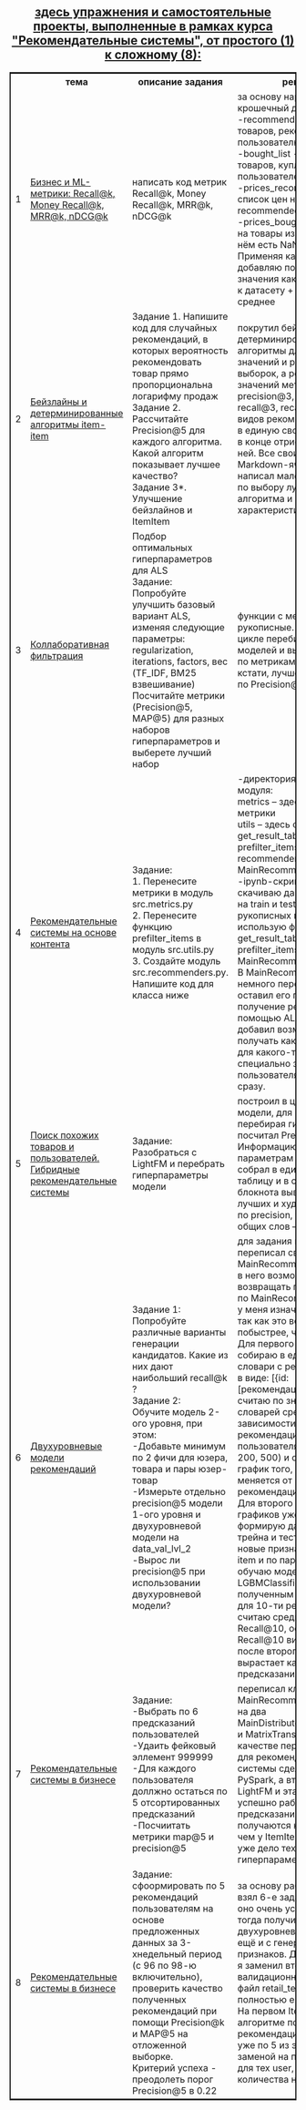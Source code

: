 <center>
  <h2>
    <a href="https://github.com/myshasolin/recommender_systems">
      здесь упражнения и самостоятельные проекты, выполненные в рамках курса "Рекомендательные системы", от простого (1) к сложному (8): 
    </a>
  </h1>
</center>

<table style="border: 2px double;">
  <tr>
    <th></th>
    <th>тема</th>
    <th>описание задания</th>
    <th>решение</th>
  </tr>
  <tr>
    <td>
      1
    </td>
    <td>
      <a href="https://github.com/myshasolin/recommender_systems/tree/main/1%20%D0%91%D0%B8%D0%B7%D0%BD%D0%B5%D1%81%20%D0%B8%20ML-%D0%BC%D0%B5%D1%82%D1%80%D0%B8%D0%BA%D0%B8">
        Бизнес и ML-метрики: Recall@k, Money Recall@k, MRR@k, nDCG@k
      </a>
    </td>
    <td>
      написать код метрик Recall@k, Money Recall@k, MRR@k, nDCG@k
    </td>
    <td>
      за основу нареписал крошечный датасет:<br>-recommended_list - список товаров, рекомендованных пользователю.<br>-bought_list - список товаров, купленных пользователем.<br>-prices_recommended - список цен на товары из recommended_list.<br>-prices_bought - список цен на товары из bought_list (в нём есть NaN).<br>Применяя каждую функцию, добавляю полученные значения как новый столбец к датасету + вывожу среднее
    </td>
  </tr>
  <tr>
    <td>
      2
    </td>
    <td>
      <a href="https://github.com/myshasolin/recommender_systems/tree/main/2%20%D0%91%D0%B5%D0%B9%D0%B7%D0%BB%D0%B0%D0%B9%D0%BD%D1%8B%20%D0%B8%20%D0%B4%D0%B5%D1%82%D0%B5%D1%80%D0%BC%D0%B8%D0%BD%D0%B8%D1%80%D0%BE%D0%B2%D0%B0%D0%BD%D0%BD%D1%8B%D0%B5%20%D0%B0%D0%BB%D0%B3%D0%BE%D1%80%D0%B8%D1%82%D0%BC%D1%8B%20item-item">
        Бейзлайны и детерминированные алгоритмы item-item
      </a>
    </td>
    <td>
      Задание 1. Напишите код для случайных рекомендаций, в которых вероятность рекомендовать товар прямо пропорциональна логарифму продаж<br>Задание 2. Рассчитайте Precision@5 для каждого алгоритма. Какой алгоритм показывает лучшее качество?<br>Задание 3*. Улучшение бейзлайнов и ItemItem
    </td>
    <td>
      покрутил бейзлайны и детерминированные алгоритмы для разных значений и размеров выборок, а результат значений метрик precision@3, precision@5, recall@3, recall@5 для всех видов рекомендаций собрал в единую сводную таблицу + в конце отрисовал график по ней. Все свои шаги описал в Markdown-ячейках, в конце написал маленький вывод по выбору лучшего алгоритма и его характеристик
    </td>
  </tr>
  <tr>
    <td>
      3
    </td>
    <td>
      <a href="https://github.com/myshasolin/recommender_systems/tree/main/3%20%D0%9A%D0%BE%D0%BB%D0%BB%D0%B0%D0%B1%D0%BE%D1%80%D0%B0%D1%82%D0%B8%D0%B2%D0%BD%D0%B0%D1%8F%20%D1%84%D0%B8%D0%BB%D1%8C%D1%82%D1%80%D0%B0%D1%86%D0%B8%D1%8F">
        Коллаборативная фильтрация
      </a>
    </td>
    <td>
      Подбор оптимальных гиперпараметров для ALS<br>Задание:<br>Попробуйте улучшить базовый вариант ALS, изменяя следующие параметры: regularization, iterations, factors, вес (TF_IDF, BM25 взвешивание)<br>Посчитайте метрики (Precision@5, MAP@5) для разных наборов гиперпараметров и выберете лучший набор
    </td>
    <td>
      функции с метриками рукописные. Дальше в цикле перебираю аж 240 моделей и выбираю лучшую по метрикам. Она же, кстати, лучшей оказалась и по Precision@5 и по MAP@5
    </td>
  </tr>
  <tr>
    <td>
      4
    </td>
    <td>
      <a href="https://github.com/myshasolin/recommender_systems/tree/main/4%20%D0%A0%D0%B5%D0%BA%D0%BE%D0%BC%D0%B5%D0%BD%D0%B4%D0%B0%D1%82%D0%B5%D0%BB%D1%8C%D0%BD%D1%8B%D0%B5%20%D1%81%D0%B8%D1%81%D1%82%D0%B5%D0%BC%D1%8B%20%D0%BD%D0%B0%20%D0%BE%D1%81%D0%BD%D0%BE%D0%B2%D0%B5%20%D0%BA%D0%BE%D0%BD%D1%82%D0%B5%D0%BD%D1%82%D0%B0">
        Рекомендательные системы на основе контента
      </a>
    </td>
    <td>
      Задание:<br>1. Перенесите метрики в модуль src.metrics.py<br>2. Перенесите функцию prefilter_items в модуль src.utils.py<br>3. Создайте модуль src.recommenders.py. Напишите код для класса ниже
    </td>
    <td>
      -директория src, а в ней 3 модуля:<br>metrics – здесь я собрал все метрики<br>utils – здесь функции get_result_table и prefilter_items<br>recommenders – здесь класс MainRecommender<br>-ipynb-скрипт, в котором я скачиваю данные, делю их на train и test и из рукописных модулей использую функции get_result_table, prefilter_items и класс MainRecommender<br>В MainRecommender я немного переписал логику, оставил его пока только на получение рекомендаций с помощью ALS, но зато добавил возможность получать как рекомендации для какого-то отдельного специально заданного пользователя, так и для всех сразу.
    </td>
  </tr>
  <tr>
    <td>
      5
    </td>
    <td>
      <a href="https://github.com/myshasolin/recommender_systems/tree/main/5%20%D0%9F%D0%BE%D0%B8%D1%81%D0%BA%20%D0%BF%D0%BE%D1%85%D0%BE%D0%B6%D0%B8%D1%85%20%D1%82%D0%BE%D0%B2%D0%B0%D1%80%D0%BE%D0%B2%20%D0%B8%20%D0%BF%D0%BE%D0%BB%D1%8C%D0%B7%D0%BE%D0%B2%D0%B0%D1%82%D0%B5%D0%BB%D0%B5%D0%B9.%20%D0%93%D0%B8%D0%B1%D1%80%D0%B8%D0%B4%D0%BD%D1%8B%D0%B5%20%D1%80%D0%B5%D0%BA%D0%BE%D0%BC%D0%B5%D0%BD%D0%B4%D0%B0%D1%82%D0%B5%D0%BB%D1%8C%D0%BD%D1%8B%D0%B5%20%D1%81%D0%B8%D1%81%D1%82%D0%B5%D0%BC%D1%8B">
        Поиск похожих товаров и пользователей. Гибридные рекомендательные системы
      </a>
    </td>
    <td>
      Задание:<br>Разобраться с LightFM и перебрать гиперпараметры модели
    </td>
    <td>
      построил в цикле 162 модели, для каждой, перебирая гиперпараметры, посчитал Precision@5. Информацию по всем параметрам моделек собрал в единую сводную таблицу и в самом конце блокнота вывожу ТОП-5 лучших и худших моделей по precision, там же пара общих слов – это вывод.
    </td>
  </tr>
  <tr>
    <td>
      6
    </td>
    <td>
      <a href="https://github.com/myshasolin/recommender_systems/tree/main/6%20%D0%94%D0%B2%D1%83%D1%85%D1%83%D1%80%D0%BE%D0%B2%D0%BD%D0%B5%D0%B2%D1%8B%D0%B5%20%D0%BC%D0%BE%D0%B4%D0%B5%D0%BB%D0%B8%20%D1%80%D0%B5%D0%BA%D0%BE%D0%BC%D0%B5%D0%BD%D0%B4%D0%B0%D1%86%D0%B8%D0%B9">
        Двухуровневые модели рекомендаций
      </a>
    </td>
    <td>
      Задание 1:<br>Попробуйте различные варианты генерации кандидатов. Какие из них дают наибольший recall@k ?<br>Задание 2:<br>Обучите модель 2-ого уровня, при этом:<br>-Добавьте минимум по 2 фичи для юзера, товара и пары юзер-товар<br>-Измерьте отдельно precision@5 модели 1-ого уровня и двухуровневой модели на data_val_lvl_2<br>-Вырос ли precision@5 при использовании двухуровневой модели?
    </td>
    <td>
      для задания немного переписал свой класс MainRecommender, добавив в него возможность возвращать предсказания и по MainRecommender (этого у меня изначально не было), так как это всё же немного побыстрее, чем ALS.<br>Для первого задания я собираю в единый список словари с рекомендациями в виде: [{id: [рекомендации]}], а потом считаю по значениям словарей среднее Recall в зависимости от количества рекомендаций для каждого пользователя (10, 50, 1000, 200, 500) и отрисовываю график того, как Recall меняется от количества рекомендаций<br>Для второго задания я графиков уже не рисую, но формирую датафреймы для трейна и теста, генерирую новые признаки (по user, по item и по паре user-item), обучаю модель LGBMClassifier и по полученным предсказаниям для 10-ти рекомендаций считаю среднее по AP@10 и Recall@10, особенно по Recall@10 видно, как круто после второго алгоритма вырастает качество предсказания.
    </td>
  </tr>
  <tr>
    <td>
      7
    </td>
    <td>
      <a href="https://github.com/myshasolin/recommender_systems/tree/main/7%20%D0%A0%D0%B5%D0%BA%D0%BE%D0%BC%D0%B5%D0%BD%D0%B4%D0%B0%D1%82%D0%B5%D0%BB%D1%8C%D0%BD%D1%8B%D0%B5%20%D1%81%D0%B8%D1%81%D1%82%D0%B5%D0%BC%D1%8B%20%D0%B2%20%D0%B1%D0%B8%D0%B7%D0%BD%D0%B5%D1%81%D0%B5">
        Рекомендательные системы в бизнесе
      </a>
    </td>
    <td>
      Задание:<br>-Выбрать по 6 предсказаний пользователей<br>-Удаить фейковый эллемент 999999<br>-Для каждого пользователя доллжно остаться по 5 отсортированных предсказаний<br>-Посчиитать метрики map@5 и precision@5
    </td>
    <td>
      переписал класс MainRecommender, разделив на два MainDistributedRecommender и MatrixTransformation. В качестве первого алгоритма для рекомендательной системы сделал ALS из PySpark, а второй там LightFM и эта парочка успешно работает)) предсказания, правда, получаются немного хуже, чем у ItemItem и LGB, но это уже дело техники и гиперпараметров.
    </td>
  </tr>
  <tr>
    <td>
      8
    </td>
    <td>
      <a href="https://github.com/myshasolin/recommender_systems/tree/main/8%20%D0%A0%D0%B5%D0%BA%D0%BE%D0%BC%D0%B5%D0%BD%D0%B4%D0%B0%D1%82%D0%B5%D0%BB%D1%8C%D0%BD%D1%8B%D0%B5%20%D1%81%D0%B8%D1%81%D1%82%D0%B5%D0%BC%D1%8B%20%D0%B2%20%D0%B1%D0%B8%D0%B7%D0%BD%D0%B5%D1%81%D0%B5">
        Рекомендательные системы в бизнесе
      </a>
    </td>
    <td>
      Задание:<br>сфоормировать по 5 рекомендаций пользователям на основе предложенных данных за 3-хнедельный период (с 96 по 98-ю включительно), проверить качество полученных рекомендаций при помощи Precision@k и MAP@5 на отложенной выборке.<br>Критерий успеха - преодолеть порог Precision@5 в 0.22
    </td>
    <td>
      за основу работы, я, по сути, взял 6-е задание, так как оно очень успешное у меня тогда получилось, двухуровневый алгоритм, да ещё и с генерацией новых признаков. Для этой работы я заменил второй валидационный блок на файл retail_test.csv и полностью его отработал. На первом Item-Item-алгоритме подбирается 100 рекомендаций, на втором уже по 5 из этой сотни с заменой на популярные item для тех user, у кого до 5-ти количества не хватает.
    </td>
  </tr>
</table>

